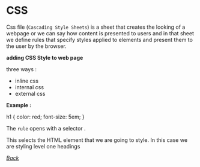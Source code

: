 #  CSS 

Css file (`Cascading Style Sheets`) is a sheet that creates the looking of a webpage or we can say how content is presented to users 
and in that sheet we define rules that specify styles applied to elements and present them to the user by the browser.

**adding CSS Style to web page** 

 three ways :

- inline css
- internal css
- external css 

**Example :**

h1 {
    color: red;
    font-size: 5em;
}

The `rule` opens with a selector . 

This selects the HTML element that we are going to style.
In this case we are styling level one headings 

[*Back*](/../reading-notes/README.md)